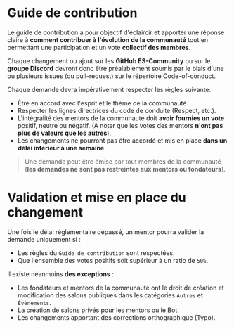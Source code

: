 # Guide de contribution

Le guide de contribution a pour objectif d'éclaircir et apporter une réponse claire à **comment contribuer à l'évolution de la communauté** tout en permettant une participation et un vote **collectif des membres**.

Chaque changement ou ajout sur les **GitHub ES-Community** ou sur le **groupe Discord** devront donc être préalablement soumis par le biais d'une ou plusieurs issues (ou pull-request) sur le répertoire Code-of-conduct.

Chaque demande devra impérativement respecter les règles suivante: 

- Être en accord avec l'esprit et le thème de la communauté.
- Respecter les lignes directrices du code de conduite (Respect, etc.).
- L'intégralité des mentors de la communauté doit **avoir fournies un vote** positif, neutre ou négatif. (À noter que les votes des mentors **n'ont pas plus de valeurs que les autres**).
- Les changements ne pourront pas être accordé et mis en place **dans un délai inférieur à une semaine**. 

> Une demande peut être émise par tout membres de la communauté (**les demandes ne sont pas restreintes aux mentors ou fondateurs**). 

# Validation et mise en place du changement

Une fois le délai réglementaire dépassé, un mentor pourra valider la demande uniquement si :

- Les règles du `Guide de contribution` sont respectées.
- Que l'ensemble des votes positifs soit supérieur à un ratio de `50%`.

Il existe néanmoins **des exceptions** : 

- Les fondateurs et mentors de la communauté ont le droit de création et modification des salons publiques dans les catégories `Autres` et `Évènements`.
- La création de salons privés pour les mentors ou le Bot.
- Les changements apportant des corrections orthographique (Typo).

